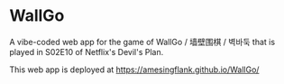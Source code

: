 # WallGo

A vibe-coded web app for the game of WallGo / 墙壁围棋 / 벽바둑 that is played in S02E10 of Netflix's Devil's Plan.

This web app is deployed at https://amesingflank.github.io/WallGo/
